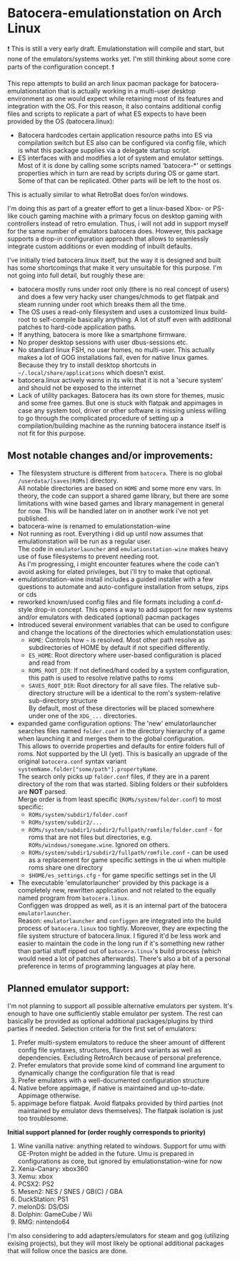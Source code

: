 # Batocera-emulationstation on Arch Linux

❗ This is still a very early draft. Emulationstation will compile and start, but none of the emulators/systems works yet. I'm still thinking about some core parts of the configuration concept. ❗

This repo attempts to build an arch linux pacman package for batocera-emulationstation that is actually working in a multi-user desktop environment as one would expect while retaining most of its features and integration with the OS.
For this reason, it also contains additional config files and scripts to replicate a part of what ES expects to have been provided by the OS (batocera.linux):
* Batocera hardcodes certain application resource paths into ES via compilation switch but ES also can be configured via config file, which is what this package supplies via a delegate startup script.
* ES interfaces with and modifies a lot of system and emulator settings. Most of it is done by calling some scripts named 'batocera-*' or settings properties which in turn are read by scripts during OS or game start. Some of that can be replicated. Other parts will be left to the host os.

This is actually similar to what RetroBat does for/on windows.

I'm doing this as part of a greater effort to get a linux-based Xbox- or PS-like couch gaming machine with a primary focus on desktop gaming with controllers instead of retro emulation. Thus, i will not add in support myself for the same number of emulators batocera does. However, this package supports a drop-in configuration approach that allows to seamlessly integrate custom additions or even modding of inbuilt defaults.

I've initially tried batocera.linux itself, but the way it is designed and built has some shortcomings that make it very unsuitable for this purpose. I'm not going into full detail, but roughly these are:
* batocera mostly runs under root only (there is no real concept of users) and does a few very hacky user changes/chmods to get flatpak and steam running under root which breaks them all the time.
* The OS uses a read-only filesystem and uses a customized linux build-root to self-compile basically anything. A lot of stuff even with additional patches to hard-code application paths.
* If anything, batocera is more like a smartphone firmware. 
* No proper desktop sessions with user dbus-sessions etc.
* No standard linux FSH, no user homes, no multi-user. This actually makes a lot of GOG installations fail, even for native linux games. Because they try to install desktop shortcuts in `~/.local/share/applications` which doesn't exist.
* batocera.linux actively warns in its wiki that it is not a 'secure system' and should not be exposed to the internet
* Lack of utility packages. Batocera has its own store for themes, music and some free games. But one is stuck with flatpak and appimages in case any system tool, driver or other software is missing unless willing to go through the complicated procedure of setting up a compilation/building machine as the running batocera instance itself is not fit for this purpose.

## Most notable changes and/or improvements:
 * The filesystem structure is different from `batocera`. There is no global `/userdata/[saves|ROMs]` directory.  
   All notable directories are based on `HOME` and some more env vars. In theory, the code can support a shared game library, but there are some limitations with wine based games and library management in general for now. This will be handled later on in another work i've not yet published.
 * batocera-wine is renamed to emulationstation-wine
 * Not running as root. Everything i did up until now assumes that emulationstation will be run as a regular user.  
   The code in `emulatorlauncher` and `emulationstation-wine` makes heavy use of fuse filesystems to prevent needing root.  
   As I'm progressing, i might encounter features where the code can't avoid asking for elated privileges, but i'll try to make that optional.
 * emulationstation-wine install includes a guided installer with a few questions to automate and auto-configure installation from setups, zips or cds
 * reworked known/used config files and file formats including a conf.d-style drop-in concept. This opens a way to add support for new systems and/or emulators with dedicated (optional) pacman packages
 * Introduced several environment variables that can be used to configure and change the locations of the directories which emulationstation uses:  
    - `HOME`: Controls how `~` is resolved. Most other path resolve as subdirectories of HOME by default if not specified differently.
    - `ES_HOME`: Root directory where user-based configuration is placed and read from
    - `ROMS_ROOT_DIR`: If not defined/hard coded by a system configuration, this path is used to resolve relative paths to roms
    - `SAVES_ROOT_DIR`: Root directory for all save files. The relative sub-directory structure will be a  identical to the rom's system-relative sub-directory structure  
   By default, most of these directories will be placed somewhere under one of the `XDG_...` directories.
 * expanded game configuration options: The 'new' emulatorlauncher searches files named `folder.conf` in the directory hierarchy of a game when launching it and merges them to the global configuration.  
   This allows to override properties and defaults for entire folders full of roms. Not supported by the UI (yet). This is basically an upgrade of the original `batocera.conf` syntax variant `systemName.folder["some/path"].propertyName`.  
   The search only picks up `folder.conf` files, if they are in a parent directory of the rom that was started. Sibling folders or their subfolders are **NOT** parsed.  
   Merge order is from least specific (`ROMs/system/folder.conf`) to most specific:  
    - `ROMs/system/subdir1/folder.conf`
    - `ROMs/system/subdir2/...`
    - `ROMs/system/subdir1/subdir2/fullpath/romfile/folder.conf` - for roms that are not files but directories, e.g. `ROMs/windows/somegame.wine`. Ignored on others.
    - `ROMs/system/subdir1/subdir2/fullpath/romfile.conf` - can be used as a replacement for game specific settings in the ui when multiple roms share one directory
    - `$HOME/es_settings.cfg` - for game specific settings set in the UI  
 * The executable 'emulatorlauncher' provided by this package is a completely new, rewritten application and not related to the equally named program from `batocera.linux`.  
   Configgen was dropped as well, as it is an internal part of the batocera `emulatorlauncher`.  
   Reason: `emulatorlauncher` and `configgen` are integrated into the build process of `batocera.linux` too tightly. Moreover, they are expecting the file system structure of batocera.linux. I figured it'd be less work and easier to maintain the code in the long run if it's something new rather than partial stuff ripped out of `batocera.linux`'s build process (which would need a lot of patches afterwards). There's also a bit of a personal preference in terms of programming languages at play here.

## Planned emulator support:
I'm not planning to support all possible alternative emulators per system. It's enough to have one sufficiently stable emulator per system. The rest can basically be provided as optional additional packages/plugins by third parties if needed.
Selection criteria for the first set of emulators:
1. Prefer multi-system emulators to reduce the sheer amount of different config file syntaxes, structures, flavors and variants as well as dependencies. Excluding RetroArch because of personal preference.
2. Prefer emulators that provide some kind of command line argument to dynamically change the configuration file that is read
3. Prefer emulators with a well-documented configuration structure
4. Native before appimage, if native is maintained and up-to-date. Appimage otherwise.
5. appimage before flatpak. Avoid flatpaks provided by third parties (not maintained by emulator devs themselves). The flatpak isolation is just too troublesome.

**Initial support planned for (order roughly corresponds to priority)**
1. Wine vanilla native: anything related to windows. Support for umu with GE-Proton might be added in the future.
   Umu is prepared in configurations as core, but ignored by emulationstation-wine for now
2. Xenia-Canary: xbox360
3. Xemu: xbox
4. PCSX2: PS2
5. Mesen2: NES / SNES / GB(C) / GBA
6. DuckStation: PS1
7. melonDS: DS/DSi
8. Dolphin: GameCube / Wii
9. RMG: nintendo64

I'm also considering to add adapters/emulators for steam and gog (utilizing exising projects), but they will most likely be optional additional packages that will follow once the basics are done.
